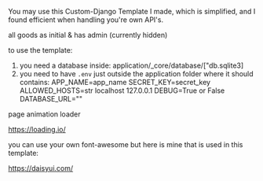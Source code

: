 You may use this Custom-Django Template I made, which is simplified, and I found efficient when handling you're own API's.

all goods as initial & has admin (currently hidden)

to use the template:
1. you need a database inside:
application/_core/database/["db.sqlite3]
2. you need to have `.env` just outside the application folder
where it should contains:
APP_NAME=app_name
SECRET_KEY=secret_key
ALLOWED_HOSTS=str localhost 127.0.0.1
DEBUG=True or False
DATABASE_URL=""






page animation loader

https://loading.io/

you can use your own font-awesome but here is mine that is used in this template:
<script src="https://kit.fontawesome.com/7a54e52029.js" crossorigin="anonymous"></script>


https://daisyui.com/

